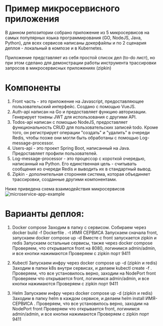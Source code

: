 # Пример микросервисного приложения

В данном репозитории собрано приложение из 5 микросервисов на самых популярных языка программирования (GO, NodeJS, Java, Python), для всех сервисов написаны докерфайлы и по 2 сценария деплоя - локальный в композе и в Kubernetes.

Приложение представляет из себя простой список дел (to-do лист), но при этом сделано для демонстрации работы инструмента трассировки запросов в микросервисных приложениях (zipkin)

# Компоненты

1. Front часть - это приложение на Javascript, предоставляющее пользовательский интерфейс. Создано с помощью VueJS.
2. Auth-api написан на Go и предоставляет функцию авторизации. Генерирует токены JWT для использования с другими API.
3. Todos-api написан с помощью NodeJS, предоставляет функциональность CRUD для пользовательских записей todo. Кроме того, он регистрирует операции "создать" и "удалить" в очереди Redis, чтобы позже они могли быть обработаны с помощью Log-message-processor.
4. Users-api - это проект Spring Boot, написанный на Java. Предоставляет профили пользователей.
5. Log-message-processor - это процессор с короткой очередью, написанный на Python. Его единственная цель - считывать сообщения из очереди Redis и выводить их в стандартный вывод.
6. Zipkin -  дополнительная сторонняя система, которая объединяет трассировки, созданные другими компонентами.

Ниже приведена схема взаимодействия микросервисов
![microservice-app-example](https://user-images.githubusercontent.com/1905821/34918427-a931d84e-f952-11e7-85a0-ace34a2e8edb.png)

# Варианты деплоя:
1. Docker compose
    Заходим в папку с сервисом.
    Собираем через docker build -f Dockerfile . -t ИМЯ СЕРВИСА
    Запускаем сначала front, запускаем docker compose up -d
    Вместе с front запускается zipkin и redis
    Запускаем остальные сервисы, также через docker compose 
    Проверяем, что открывается front на 8080, логинимся admin/admin, и все кнопки нажимаются
    Проверяем с zipkin порт 9411
    
2. Kubectl
    Запускаем инфру через docker compose up -d  (zipkin и redis)
    Заходим в папки k8s внутри сервисах, и делаем kubectl create -f .
    Проверяем, что все установилось верно, заходим на NodePort front 
    Проверяем что открывается front, логинимся admin/admin, и все кнопки нажимаются
    Проверяем с zipkin порт 9411
   
4. Helm
    Запускаем инфру через docker compose up -d  (zipkin и redis)
    Заходим в папку helm в каждом сервисе, и делаем helm install ИМЯ-СЕРВИСА .
    Проверяем, что все установилось верно, заходим на NodePort front 
    Проверяем что открывается front, логинимся admin/admin, и все кнопки нажимаются
    Проверяем с zipkin порт 9411
